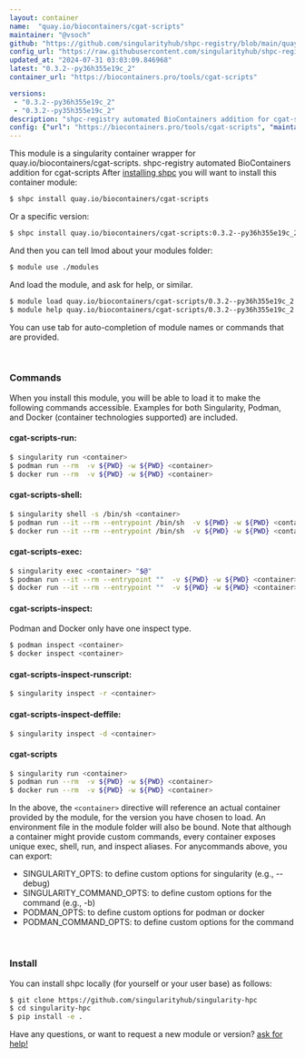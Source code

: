 ```yaml
---
layout: container
name:  "quay.io/biocontainers/cgat-scripts"
maintainer: "@vsoch"
github: "https://github.com/singularityhub/shpc-registry/blob/main/quay.io/biocontainers/cgat-scripts/container.yaml"
config_url: "https://raw.githubusercontent.com/singularityhub/shpc-registry/main/quay.io/biocontainers/cgat-scripts/container.yaml"
updated_at: "2024-07-31 03:03:09.846968"
latest: "0.3.2--py36h355e19c_2"
container_url: "https://biocontainers.pro/tools/cgat-scripts"

versions:
 - "0.3.2--py36h355e19c_2"
 - "0.3.2--py35h355e19c_2"
description: "shpc-registry automated BioContainers addition for cgat-scripts"
config: {"url": "https://biocontainers.pro/tools/cgat-scripts", "maintainer": "@vsoch", "description": "shpc-registry automated BioContainers addition for cgat-scripts", "latest": {"0.3.2--py36h355e19c_2": "sha256:49101ceb5e3c0f7a8e4cf575bc8b8d76a7a03cdb8838085d2a480eb50e3327c7"}, "tags": {"0.3.2--py36h355e19c_2": "sha256:49101ceb5e3c0f7a8e4cf575bc8b8d76a7a03cdb8838085d2a480eb50e3327c7", "0.3.2--py35h355e19c_2": "sha256:020c1c4b268755809e52998dee93d6db69787f7ef9857e5f21ccd310e409960c"}, "docker": "quay.io/biocontainers/cgat-scripts"}
---
```


This module is a singularity container wrapper for quay.io/biocontainers/cgat-scripts.
shpc-registry automated BioContainers addition for cgat-scripts
After [installing shpc](#install) you will want to install this container module:


```bash
$ shpc install quay.io/biocontainers/cgat-scripts
```

Or a specific version:

```bash
$ shpc install quay.io/biocontainers/cgat-scripts:0.3.2--py36h355e19c_2
```

And then you can tell lmod about your modules folder:

```bash
$ module use ./modules
```

And load the module, and ask for help, or similar.

```bash
$ module load quay.io/biocontainers/cgat-scripts/0.3.2--py36h355e19c_2
$ module help quay.io/biocontainers/cgat-scripts/0.3.2--py36h355e19c_2
```

You can use tab for auto-completion of module names or commands that are provided.

<br>

### Commands

When you install this module, you will be able to load it to make the following commands accessible.
Examples for both Singularity, Podman, and Docker (container technologies supported) are included.

#### cgat-scripts-run:

```bash
$ singularity run <container>
$ podman run --rm  -v ${PWD} -w ${PWD} <container>
$ docker run --rm  -v ${PWD} -w ${PWD} <container>
```

#### cgat-scripts-shell:

```bash
$ singularity shell -s /bin/sh <container>
$ podman run --it --rm --entrypoint /bin/sh  -v ${PWD} -w ${PWD} <container>
$ docker run --it --rm --entrypoint /bin/sh  -v ${PWD} -w ${PWD} <container>
```

#### cgat-scripts-exec:

```bash
$ singularity exec <container> "$@"
$ podman run --it --rm --entrypoint ""  -v ${PWD} -w ${PWD} <container> "$@"
$ docker run --it --rm --entrypoint ""  -v ${PWD} -w ${PWD} <container> "$@"
```

#### cgat-scripts-inspect:

Podman and Docker only have one inspect type.

```bash
$ podman inspect <container>
$ docker inspect <container>
```

#### cgat-scripts-inspect-runscript:

```bash
$ singularity inspect -r <container>
```

#### cgat-scripts-inspect-deffile:

```bash
$ singularity inspect -d <container>
```



#### cgat-scripts

```bash
$ singularity run <container>
$ podman run --rm  -v ${PWD} -w ${PWD} <container>
$ docker run --rm  -v ${PWD} -w ${PWD} <container>
```


In the above, the `<container>` directive will reference an actual container provided
by the module, for the version you have chosen to load. An environment file in the
module folder will also be bound. Note that although a container
might provide custom commands, every container exposes unique exec, shell, run, and
inspect aliases. For anycommands above, you can export:

 - SINGULARITY_OPTS: to define custom options for singularity (e.g., --debug)
 - SINGULARITY_COMMAND_OPTS: to define custom options for the command (e.g., -b)
 - PODMAN_OPTS: to define custom options for podman or docker
 - PODMAN_COMMAND_OPTS: to define custom options for the command

<br>

### Install

You can install shpc locally (for yourself or your user base) as follows:

```bash
$ git clone https://github.com/singularityhub/singularity-hpc
$ cd singularity-hpc
$ pip install -e .
```

Have any questions, or want to request a new module or version? [ask for help!](https://github.com/singularityhub/singularity-hpc/issues)